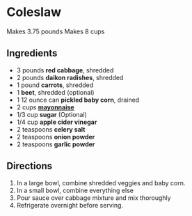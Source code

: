 # Coleslaw

Makes 3.75 pounds
Makes 8 cups

## Ingredients

- 3 pounds **red cabbage**, shredded
- 2 pounds **daikon radishes**, shredded
- 1 pound **carrots**, shredded
- 1 **beet**, shredded (optional)
- 1 12 ounce can **pickled baby corn**, drained
- 2 cups [**mayonnaise**](Sauces\Mayonnaise.md)
- 1/3 cup **sugar** (Optional)
- 1/4 cup **apple cider vinegar**
- 2 teaspoons **celery salt**
- 2 teaspoons **onion powder**
- 2 teaspoons **garlic powder**

## Directions

1. In a large bowl, combine shredded veggies and baby corn.
1. In a small bowl, combine everything else
1. Pour sauce over cabbage mixture and mix thoroughly
1. Refrigerate overnight before serving.
